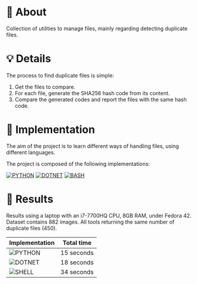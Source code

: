# 🤔 About

Collection of utilities to manage files, mainly regarding detecting duplicate files.

# 💡 Details

The process to find duplicate files is simple:

 1. Get the files to compare.
 2. For each file, generate the SHA256 hash code from its content.
 3. Compare the generated codes and report the files with the same hash code.

# 📝 Implementation

The aim of the project is to learn different ways of handling files, using different languages.

The project is composed of the following implementations:

[![PYTHON](https://img.shields.io/badge/python-cornflowerblue?style=for-the-badge&logo=python&logoColor=white)](PythonUtils/README.md)
[![DOTNET](https://img.shields.io/badge/dotnet-royalblue?style=for-the-badge&logo=dotnet&logoColor=white)](dotNetTools/README.md)
[![BASH](https://img.shields.io/badge/shell-steelblue?style=for-the-badge&logo=linux&logoColor=white)](ShellScripts/README.md)

# 🧪 Results

Results using a laptop with an i7-7700HQ CPU, 8GB RAM, under Fedora 42.
Dataset contains 882 images. All tools returning the same number of duplicate files (450).

| __Implementation__ | __Total time__ |
| --- | --- |
| ![PYTHON](https://skillicons.dev/icons?i=py) | 15 seconds |
| ![DOTNET](https://skillicons.dev/icons?i=cs,dotnet) | 18 seconds |
| ![SHELL](https://skillicons.dev/icons?i=bash) | 34 seconds |
